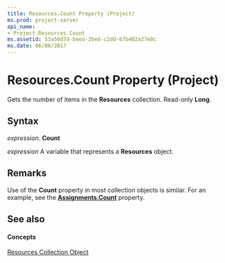 ```yaml
---
title: Resources.Count Property (Project)
ms.prod: project-server
api_name:
- Project.Resources.Count
ms.assetid: 53a50d7d-beea-2bed-c2dd-67b402a27e0c
ms.date: 06/08/2017
---
```



# Resources.Count Property (Project)

Gets the number of items in the  **Resources** collection. Read-only **Long**.


## Syntax

 _expression_. **Count**

 _expression_ A variable that represents a **Resources** object.


## Remarks

Use of the  **Count** property in most collection objects is similar. For an example, see the **[Assignments.Count](Project.Assignments.Count.md)** property.


## See also


#### Concepts


[Resources Collection Object](Project.resources(object).md)
